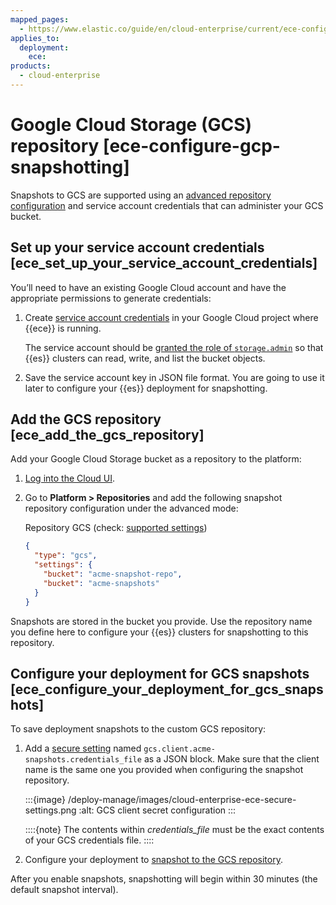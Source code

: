 ```yaml
---
mapped_pages:
  - https://www.elastic.co/guide/en/cloud-enterprise/current/ece-configure-gcp-snapshotting.html
applies_to:
  deployment:
    ece:
products:
  - cloud-enterprise
---
```


# Google Cloud Storage (GCS) repository [ece-configure-gcp-snapshotting]

Snapshots to GCS are supported using an [advanced repository configuration](cloud-enterprise.md) and service account credentials that can administer your GCS bucket.

## Set up your service account credentials [ece_set_up_your_service_account_credentials]

You’ll need to have an existing Google Cloud account and have the appropriate permissions to generate credentials:

1. Create [service account credentials](https://cloud.google.com/iam/docs/creating-managing-service-account-keys) in your Google Cloud project where {{ece}} is running.

    The service account should be [granted the role of `storage.admin`](https://cloud.google.com/iam/docs/granting-roles-to-service-accounts) so that {{es}} clusters can read, write, and list the bucket objects.

2. Save the service account key in JSON file format. You are going to use it later to configure your {{es}} deployment for snapshotting.


## Add the GCS repository [ece_add_the_gcs_repository]

Add your Google Cloud Storage bucket as a repository to the platform:

1. [Log into the Cloud UI](../../deploy/cloud-enterprise/log-into-cloud-ui.md).
2. Go to **Platform > Repositories** and add the following snapshot repository configuration under the advanced mode:

    Repository GCS (check: [supported settings](/deploy-manage/tools/snapshot-and-restore/google-cloud-storage-repository.md#repository-gcs-repository))

    ```json
    {
      "type": "gcs",
      "settings": {
        "bucket": "acme-snapshot-repo",
        "bucket": "acme-snapshots"
      }
    }
    ```


Snapshots are stored in the bucket you provide. Use the repository name you define here to configure your {{es}} clusters for snapshotting to this repository.


## Configure your deployment for GCS snapshots [ece_configure_your_deployment_for_gcs_snapshots]

To save deployment snapshots to the custom GCS repository:

1. Add a [secure setting](../../security/secure-settings.md) named `gcs.client.acme-snapshots.credentials_file` as a JSON block. Make sure that the client name is the same one you provided when configuring the snapshot repository.

    :::{image} /deploy-manage/images/cloud-enterprise-ece-secure-settings.png
    :alt: GCS client secret configuration
    :::

    ::::{note}
    The contents within *credentials_file* must be the exact contents of your GCS credentials file.
    ::::

2. Configure your deployment to [snapshot to the GCS repository](cloud-enterprise.md).

After you enable snapshots, snapshotting will begin within 30 minutes (the default snapshot interval).

